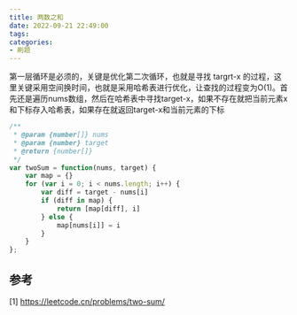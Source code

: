 ```yaml
---
title: 两数之和
date: 2022-09-21 22:49:00
tags:
categories:
- 刷题
---
```


第一层循环是必须的，关键是优化第二次循环，也就是寻找 targrt-x 的过程，这里关键采用空间换时间，也就是采用哈希表进行优化，让查找的过程变为O(1)。首先还是遍历nums数组，然后在哈希表中寻找target-x，如果不存在就把当前元素x和下标存入哈希表，如果存在就返回target-x和当前元素的下标
```javascript
/**
 * @param {number[]} nums
 * @param {number} target
 * @return {number[]}
 */
var twoSum = function(nums, target) {
    var map = {}
    for (var i = 0; i < nums.length; i++) {
        var diff = target - nums[i]
        if (diff in map) {
            return [map[diff], i]
        } else {
            map[nums[i]] = i
        }
    }
};
```

## 参考
[1] https://leetcode.cn/problems/two-sum/
